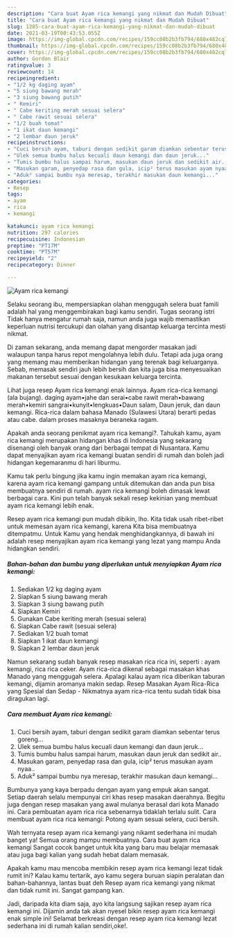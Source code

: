 ```yaml
---
description: "Cara buat Ayam rica kemangi yang nikmat dan Mudah Dibuat"
title: "Cara buat Ayam rica kemangi yang nikmat dan Mudah Dibuat"
slug: 1285-cara-buat-ayam-rica-kemangi-yang-nikmat-dan-mudah-dibuat
date: 2021-03-19T00:43:53.055Z
image: https://img-global.cpcdn.com/recipes/159cc08b2b3fb794/680x482cq70/ayam-rica-kemangi-foto-resep-utama.jpg
thumbnail: https://img-global.cpcdn.com/recipes/159cc08b2b3fb794/680x482cq70/ayam-rica-kemangi-foto-resep-utama.jpg
cover: https://img-global.cpcdn.com/recipes/159cc08b2b3fb794/680x482cq70/ayam-rica-kemangi-foto-resep-utama.jpg
author: Gordon Blair
ratingvalue: 3
reviewcount: 14
recipeingredient:
- "1/2 kg daging ayam"
- "5 siung bawang merah"
- "3 siung bawang putih"
- " Kemiri"
- " Cabe keriting merah sesuai selera"
- " Cabe rawit sesuai selera"
- "1/2 buah tomat"
- "1 ikat daun kemangi"
- "2 lembar daun jeruk"
recipeinstructions:
- "Cuci bersih ayam, taburi dengan sedikit garam diamkan sebentar terus goreng..."
- "Ulek semua bumbu halus kecuali daun kemangi dan daun jeruk..."
- "Tumis bumbu halus sampai harum, masukan daun jeruk dan sedikit air.."
- "Masukan garam, penyedap rasa dan gula, icip² terus masukan ayam nyaa.."
- "Aduk² sampai bumbu nya meresap, terakhir masukan daun kemangi..."
categories:
- Resep
tags:
- ayam
- rica
- kemangi

katakunci: ayam rica kemangi 
nutrition: 297 calories
recipecuisine: Indonesian
preptime: "PT17M"
cooktime: "PT57M"
recipeyield: "2"
recipecategory: Dinner

---
```



![Ayam rica kemangi](https://img-global.cpcdn.com/recipes/159cc08b2b3fb794/680x482cq70/ayam-rica-kemangi-foto-resep-utama.jpg)

Selaku seorang ibu, mempersiapkan olahan menggugah selera buat famili adalah hal yang menggembirakan bagi kamu sendiri. Tugas seorang istri Tidak hanya mengatur rumah saja, namun anda juga wajib memastikan keperluan nutrisi tercukupi dan olahan yang disantap keluarga tercinta mesti nikmat.

Di zaman  sekarang, anda memang dapat mengorder masakan jadi walaupun tanpa harus repot mengolahnya lebih dulu. Tetapi ada juga orang yang memang mau memberikan hidangan yang terenak bagi keluarganya. Sebab, memasak sendiri jauh lebih bersih dan kita juga bisa menyesuaikan makanan tersebut sesuai dengan kesukaan keluarga tercinta. 

Lihat juga resep Ayam rica kemangi enak lainnya. Ayam rica-rica kemangi (ala bujang). daging ayam•jahe dan serai•cabe rawit merah•bawang merah•kemiri sangrai•kunyit•lengkuas•Daun salam, Daun jeruk, dan daun kemangi. Rica-rica dalam bahasa Manado (Sulawesi Utara) berarti pedas atau cabe. dalam proses masaknya beraneka ragam.

Apakah anda seorang penikmat ayam rica kemangi?. Tahukah kamu, ayam rica kemangi merupakan hidangan khas di Indonesia yang sekarang disenangi oleh banyak orang dari berbagai tempat di Nusantara. Kamu dapat menyajikan ayam rica kemangi buatan sendiri di rumah dan boleh jadi hidangan kegemaranmu di hari liburmu.

Kamu tak perlu bingung jika kamu ingin memakan ayam rica kemangi, karena ayam rica kemangi gampang untuk ditemukan dan anda pun bisa membuatnya sendiri di rumah. ayam rica kemangi boleh dimasak lewat berbagai cara. Kini pun telah banyak sekali resep kekinian yang membuat ayam rica kemangi lebih enak.

Resep ayam rica kemangi pun mudah dibikin, lho. Kita tidak usah ribet-ribet untuk memesan ayam rica kemangi, karena Kita bisa membuatnya ditempatmu. Untuk Kamu yang hendak menghidangkannya, di bawah ini adalah resep menyajikan ayam rica kemangi yang lezat yang mampu Anda hidangkan sendiri.

<!--inarticleads1-->

##### Bahan-bahan dan bumbu yang diperlukan untuk menyiapkan Ayam rica kemangi:

1. Sediakan 1/2 kg daging ayam
1. Siapkan 5 siung bawang merah
1. Siapkan 3 siung bawang putih
1. Siapkan  Kemiri
1. Gunakan  Cabe keriting merah (sesuai selera)
1. Siapkan  Cabe rawit (sesuai selera)
1. Sediakan 1/2 buah tomat
1. Siapkan 1 ikat daun kemangi
1. Siapkan 2 lembar daun jeruk


Namun sekarang sudah banyak resep masakan rica rica ini, seperti : ayam kemangi, rica rica ceker. Ayam rica-rica dikenal sebagai masakan khas Manado yang menggugah selera. Apalagi kalau ayam rica diberikan taburan kemangi, dijamin aromanya makin sedap. Resep Masakan Ayam Rica-Rica yang Spesial dan Sedap - Nikmatnya ayam rica-rica tentu sudah tidak bisa diragukan lagi. 

<!--inarticleads2-->

##### Cara membuat Ayam rica kemangi:

1. Cuci bersih ayam, taburi dengan sedikit garam diamkan sebentar terus goreng...
1. Ulek semua bumbu halus kecuali daun kemangi dan daun jeruk...
1. Tumis bumbu halus sampai harum, masukan daun jeruk dan sedikit air..
1. Masukan garam, penyedap rasa dan gula, icip² terus masukan ayam nyaa..
1. Aduk² sampai bumbu nya meresap, terakhir masukan daun kemangi...


Bumbunya yang kaya berpadu dengan ayam yang empuk akan sangat. Setiap daerah selalu mempunyai ciri khas resep masakan daerahnya. Begitu juga dengan resep masakan yang awal mulanya berasal dari kota Manado ini. Cara pembuatan ayam rica rica sebenarnya tidaklah terlalu sulit. Cara membuat ayam rica rica kemangi: Potong ayam sesuai selera, cuci bersih. 

Wah ternyata resep ayam rica kemangi yang nikamt sederhana ini mudah banget ya! Semua orang mampu membuatnya. Cara buat ayam rica kemangi Sangat cocok banget untuk kita yang baru mau belajar memasak atau juga bagi kalian yang sudah hebat dalam memasak.

Apakah kamu mau mencoba membikin resep ayam rica kemangi lezat tidak rumit ini? Kalau kamu tertarik, ayo kamu segera buruan siapin peralatan dan bahan-bahannya, lantas buat deh Resep ayam rica kemangi yang nikmat dan tidak rumit ini. Sangat gampang kan. 

Jadi, daripada kita diam saja, ayo kita langsung sajikan resep ayam rica kemangi ini. Dijamin anda tak akan nyesel bikin resep ayam rica kemangi enak simple ini! Selamat berkreasi dengan resep ayam rica kemangi lezat sederhana ini di rumah kalian sendiri,oke!.

